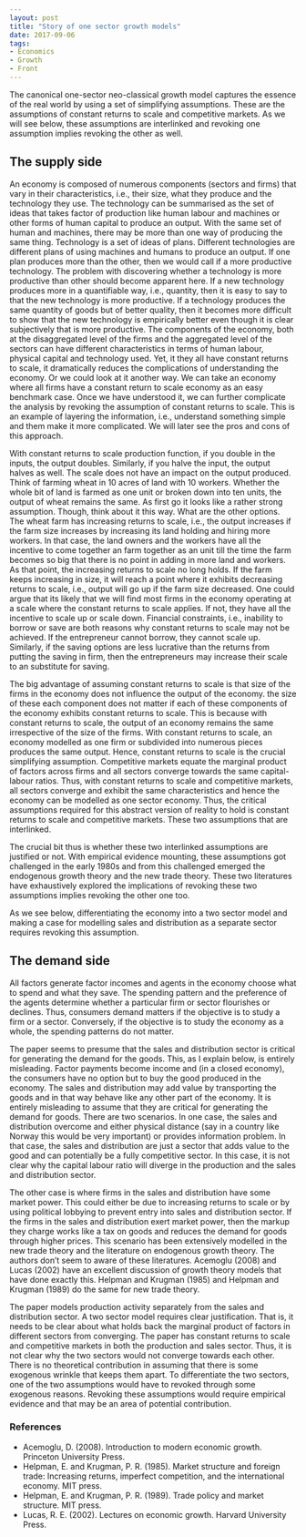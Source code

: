 ```yaml
---
layout: post
title: "Story of one sector growth models"
date: 2017-09-06
tags:
- Economics
- Growth
- Front 
---
```



The canonical one-sector neo-classical growth model captures the essence of the real world by using a set of simplifying assumptions. These are the assumptions of constant returns to scale and competitive markets. As we will see below, these assumptions are interlinked and revoking one assumption implies revoking the other as well. 

## The supply side

An economy is composed of numerous components (sectors and firms) that vary in their characteristics, i.e., their size, what they produce and the technology they use. The technology can be summarised as the set of ideas that takes factor of production like human labour and machines or other forms of human capital to produce an output. With the same set of human and machines, there may be more than one way of producing the same thing. Technology is a set of ideas of plans. Different technologies are different plans of using machines and humans to produce an output. If one plan produces more than the other, then we would call if a more productive technology. The problem with discovering whether a technology is more productive than other should become apparent here. If a new technology produces more in a quantifiable way, i.e., quantity, then it is easy to say to that the new technology is more productive. If a technology produces the same quantity of goods but of better quality, then it becomes more difficult to show that the new technology is empirically better even though it is clear subjectively that is more productive. The components of the economy, both at the disaggregated level of the firms and the aggregated level of the sectors can have different characteristics in terms of human labour, physical capital and technology used. Yet, it they all have constant returns to scale, it dramatically reduces the complications of understanding the economy. Or we could look at it another way. We can take an economy where all firms have a constant return to scale economy as an easy benchmark case. Once we have understood it, we can further complicate the analysis by revoking the assumption of constant returns to scale. This is an example of layering the information, i.e., understand something simple and them make it more complicated. We will later see the pros and cons of this approach.

With constant returns to scale production function, if you double in the inputs, the output doubles. Similarly, if you halve the input, the output halves as well. The scale does not have an impact on the output produced. Think of farming wheat in 10 acres of land with 10 workers. Whether the whole bit of land is farmed as one unit or broken down into ten units, the output of wheat remains the same. As first go it looks like a rather strong assumption. Though, think about it this way. What are the other options. The wheat farm has increasing returns to scale, i.e., the output increases if the farm size increases by increasing its land holding and hiring more workers. In that case, the land owners and the workers have all the incentive to come together an  farm together as an unit till the time the farm becomes so big that there is no point in adding in more land and workers. As that point, the increasing returns to scale no long holds. If the farm keeps increasing in size, it will reach a point where it exhibits decreasing returns to scale, i.e., output will go up if the farm size decreased. One could argue that its likely that we will find most firms in the economy operating at a scale where the constant returns to scale applies. If not, they have all the incentive to scale up or scale down. Financial constraints, i.e., inability to borrow or save are both reasons why constant returns to scale may not be achieved. If the entrepreneur cannot borrow, they cannot scale up. Similarly, if the saving options are less lucrative than the returns from putting the saving in firm, then the entrepreneurs may increase their scale to an substitute for saving. 

<!-- Write up a restaurant and returns to scale analysis -->

The big advantage of assuming constant returns to scale is that size of the firms in the economy does not influence the output of the economy. 
the size of these each component does not matter if each of these components of the economy exhibits constant returns to scale. This is because with constant returns to scale, the output of an economy remains the same irrespective of the size of the firms. With constant returns to scale, an economy modelled as one firm or subdivided into numerous pieces produces the same output. Hence, constant returns to scale is the crucial simplifying assumption. Competitive markets equate the marginal product of factors across firms and all sectors converge towards the same capital-labour ratios. Thus, with constant returns to scale and competitive markets, all sectors converge and exhibit the same characteristics and hence the economy can be modelled as one sector economy. Thus, the critical assumptions required for this abstract version of reality to hold is constant returns to scale and competitive markets. These two assumptions that are interlinked.

The crucial bit thus is whether these two interlinked assumptions are justified or not. With empirical evidence mounting, these assumptions got challenged in the early 1980s and from this challenged emerged the endogenous growth theory and the new trade theory. These two literatures have exhaustively explored the implications of revoking these two assumptions implies revoking the other one too.

As we see below, differentiating the economy into a two sector model and making a case for modelling sales and distribution as a separate sector requires revoking this assumption.


## The demand side

All factors generate factor incomes and agents in the economy choose what to spend and what they save. The spending pattern and the preference of the agents determine whether a particular firm or sector flourishes or declines. Thus, consumers demand matters if the objective is to study a firm or a sector. Conversely, if the objective is to study the economy as a whole, the spending patterns do not matter.

The paper seems to presume that the sales and distribution sector is critical for generating the demand for the goods. This, as I explain below, is entirely misleading. Factor payments become income and (in a closed economy), the consumers have no option but to buy the good produced in the economy. The sales and distribution may add value by transporting the goods and in that way behave like any other part of the economy. It is entirely misleading to assume that they are critical for generating the demand for goods. There are two scenarios. In one case, the sales and distribution overcome and either physical distance (say in a country like Norway this would be very important) or provides information problem. In that case, the sales and distribution are just a sector that adds value to the good and can potentially be a fully competitive sector. In this case, it is not clear why the capital labour ratio will diverge in the production and the sales and distribution sector.

The other case is where firms in the sales and distribution have some market power. This could either be due to increasing returns to scale or by using political lobbying to prevent entry into sales and distribution sector. If the firms in the sales and distribution exert market power, then the markup they charge works like a tax on goods and reduces the demand for goods through higher prices. This scenario has been extensively modelled in the new trade theory and the literature on endogenous growth theory. The authors don’t seem to aware of these literatures. Acemoglu (2008) and Lucas (2002) have an excellent discussion of growth theory models that have done exactly this. Helpman and Krugman (1985) and Helpman and Krugman (1989) do the same for new trade theory.

The paper models production activity separately from the sales and distribution sector. A two sector model requires clear justification. That is, it needs to be clear about what holds back the marginal product of factors in different sectors from converging.
The paper has constant returns to scale and competitive markets in both the production and sales sector. Thus, it is not clear why the two sectors would not converge towards each other. There is no theoretical contribution in assuming that there is some exogenous wrinkle that keeps them apart. To differentiate the two sectors, one of the two assumptions would have to revoked through some exogenous reasons. Revoking these assumptions would require empirical evidence and that may be an area of potential contribution.


### References

* Acemoglu, D. (2008). Introduction to modern economic growth. Princeton University Press.
* Helpman, E. and Krugman, P. R. (1985). Market structure and foreign trade: Increasing returns, imperfect competition, and the international economy. MIT press.
* Helpman, E. and Krugman, P. R. (1989). Trade policy and market structure. MIT press. 
* Lucas, R. E. (2002). Lectures on economic growth. Harvard University Press.